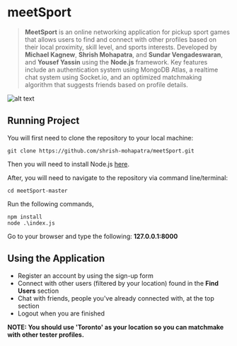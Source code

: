 # meetSport
> **MeetSport** is an online networking application for pickup sport games that allows users to find and connect with other profiles based on their local proximity, skill level, and sports interests. Developed by **Michael Kagnew**, **Shrish Mohapatra**, and **Sundar Vengadeswaran**, and **Yousef Yassin** using the **Node.js** framework. Key features include an authentication system using MongoDB Atlas, a realtime chat system using Socket.io, and an optimized matchmaking algorithm that suggests friends based on profile details.

![alt text](https://i.imgur.com/lzhScNS.png "Dashboard")

## Running Project
You will first need to clone the repository to your local machine:
```
git clone https://github.com/shrish-mohapatra/meetSport.git
```

Then you will need to install Node.js [here](https://nodejs.org/en/download/).

After, you will need to navigate to the repository via command line/terminal:
```
cd meetSport-master
```

Run the following commands,
```
npm install
node .\index.js
```

Go to your browser and type the following: **127.0.0.1:8000**

## Using the Application
* Register an account by using the sign-up form
* Connect with other users (filtered by your location) found in the **Find Users** section
* Chat with friends, people you've already connected with, at the top section
* Logout when you are finished

**NOTE: You should use 'Toronto' as your location so you can matchmake with other tester profiles.**
